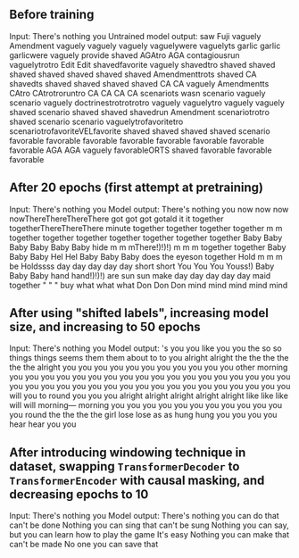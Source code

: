 ## Before training

Input: There's nothing you
Untrained model output: saw Fuji vaguely Amendment vaguely vaguely vaguely vaguelywere vaguelyts garlic garlic garlicwere vaguely provide shaved AGAtro AGA contagiousrun vaguelytrotro Edit Edit shavedfavorite vaguely shavedtro shaved shaved shaved shaved shaved shaved shaved Amendmenttrots shaved CA shavedts shaved shaved shaved shaved CA CA vaguely Amendmentts CAtro CAtrotroruntro CA CA CA CA scenariots wasn scenario vaguely scenario vaguely doctrinestrotrotrotro vaguely vaguelytro vaguely vaguely shaved scenario shaved shaved shavedrun Amendment scenariotrotro shaved scenario scenario vaguelytrofavoritetro scenariotrofavoriteVELfavorite shaved shaved shaved shaved scenario favorable favorable favorable favorable favorable favorable favorable favorable AGA AGA vaguely favorableORTS shaved favorable favorable favorable

## After 20 epochs (first attempt at pretraining)

Input: There's nothing you
Model output: There's nothing you now now now nowThereThereThereThere got got got gotald it it together togetherThereThereThere minute together together together together m m together together together together together together together Baby Baby Baby Baby Baby Baby hide m m mThere!)!)!) m m m together together Baby Baby Baby Hel Hel Baby Baby Baby does the eyeson together Hold m m m be Holdssss day day day day day short short You You You Youss!) Baby Baby Baby hand hand!)!)!) are sun sun make day day day day day maid together " " " buy what what what Don Don Don mind mind mind mind mind

## After using "shifted labels", increasing model size, and increasing to 50 epochs

Input: There's nothing you
Model output: 's you you like you you the so so things things seems them them about to to you alright alright the the the the the the alright you you you you you you you you you you you other morning you you you you you you you you you you you you you you you you you you you you you you you you you you you you you you you you you you you you will you to round you you you alright alright alright alright alright like like like will will morning— morning you you you you you you you you you you you you round the the the the girl lose lose as as hung hung you you you you hear hear you you

## After introducing windowing technique in dataset, swapping `TransformerDecoder` to `TransformerEncoder` with causal masking, and decreasing epochs to 10

Input: There's nothing you
Model output: There's nothing you can do that can't be done Nothing you can sing that can't be sung Nothing you can say, but you can learn how to play the game It's easy   Nothing you can make that can't be made No one you can save that
